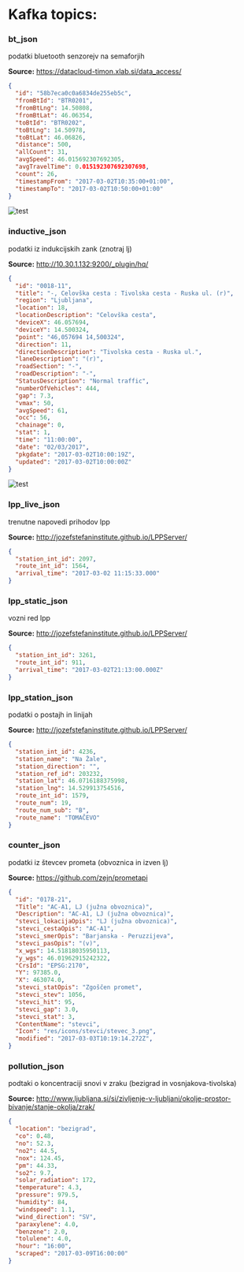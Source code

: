# Kafka topics:

### bt_json

podatki bluetooth senzorejv na semaforjih

**Source:**  https://datacloud-timon.xlab.si/data_access/

```json
{
  "id": "58b7eca0c0a6834de255eb5c",
  "fromBtId": "BTR0201",
  "fromBtLng": 14.50808,
  "fromBtLat": 46.06354,
  "toBtId": "BTR0202",
  "toBtLng": 14.50978,
  "toBtLat": 46.06826,
  "distance": 500,
  "allCount": 31,
  "avgSpeed": 46.015692307692305,
  "avgTravelTime": 0.015192307692307698,
  "count": 26,
  "timestampFrom": "2017-03-02T10:35:00+01:00",
  "timestampTo": "2017-03-02T10:50:00+01:00"
}
```

![test](bt/image/bt_lj.png)

### inductive_json

podatki iz indukcijskih zank (znotraj lj)

**Source:**  http://10.30.1.132:9200/_plugin/hq/
 
```json
{
  "id": "0018-11",
  "title": "-, Celovška cesta : Tivolska cesta - Ruska ul. (r)",
  "region": "Ljubljana",
  "location": 18,
  "locationDescription": "Celovška cesta",
  "deviceX": 46.057694,
  "deviceY": 14.500324,
  "point": "46,057694 14,500324",
  "direction": 11,
  "directionDescription": "Tivolska cesta - Ruska ul.",
  "laneDescription": "(r)",
  "roadSection": "-",
  "roadDescription": "-",
  "StatusDescription": "Normal traffic",
  "numberOfVehicles": 444,
  "gap": 7.3,
  "vmax": 50,
  "avgSpeed": 61,
  "occ": 56,
  "chainage": 0,
  "stat": 1,
  "time": "11:00:00",
  "date": "02/03/2017",
  "pkgdate": "2017-03-02T10:00:19Z",
  "updated": "2017-03-02T10:00:00Z"
}
``` 

![test](inductive/image/inductive.png)

### lpp_live_json 
trenutne napovedi prihodov lpp

**Source:**  http://jozefstefaninstitute.github.io/LPPServer/

```json
{
  "station_int_id": 2097,
  "route_int_id": 1564,
  "arrival_time": "2017-03-02 11:15:33.000"
}
```


### lpp_static_json 
vozni red lpp

**Source:**  http://jozefstefaninstitute.github.io/LPPServer/

```json
{
  "station_int_id": 3261,
  "route_int_id": 911,
  "arrival_time": "2017-03-02T21:13:00.000Z"
}
```


### lpp_station_json 
podatki o postajh in linijah

**Source:**  http://jozefstefaninstitute.github.io/LPPServer/

```json
{
  "station_int_id": 4236,
  "station_name": "Na Žale",
  "station_direction": "",
  "station_ref_id": 203232,
  "station_lat": 46.0716188375998,
  "station_lng": 14.529913754516,
  "route_int_id": 1579,
  "route_num": 19,
  "route_num_sub": "B",
  "route_name": "TOMAČEVO"
}
```


### counter_json 
podatki iz števcev prometa (obvoznica in izven lj)

**Source:**  https://github.com/zejn/prometapi

```json
{
  "id": "0178-21",
  "Title": "AC-A1, LJ (južna obvoznica)",
  "Description": "AC-A1, LJ (južna obvoznica)",
  "stevci_lokacijaOpis": "LJ (južna obvoznica)",
  "stevci_cestaOpis": "AC-A1",
  "stevci_smerOpis": "Barjanska - Peruzzijeva",
  "stevci_pasOpis": "(v)",
  "x_wgs": 14.51818035950113,
  "y_wgs": 46.01962915242322,
  "CrsId": "EPSG:2170",
  "Y": 97385.0,
  "X": 463074.0,
  "stevci_statOpis": "Zgoščen promet",
  "stevci_stev": 1056,
  "stevci_hit": 95,
  "stevci_gap": 3.0,
  "stevci_stat": 3,
  "ContentName": "stevci",
  "Icon": "res/icons/stevci/stevec_3.png",
  "modified": "2017-03-03T10:19:14.272Z",
}
```

### pollution_json 
podtaki o koncentraciji snovi v zraku (bezigrad in vosnjakova-tivolska)

**Source:**  http://www.ljubljana.si/si/zivljenje-v-ljubljani/okolje-prostor-bivanje/stanje-okolja/zrak/

```json
{
  "location": "bezigrad",
  "co": 0.48,
  "no": 52.3,
  "no2": 44.5,
  "nox": 124.45,
  "pm": 44.33,
  "so2": 9.7,
  "solar_radiation": 172,
  "temperature": 4.3,
  "pressure": 979.5,
  "humidity": 84,
  "windspeed": 1.1,
  "wind_direction": "SV",
  "paraxylene": 4.0,
  "benzene": 2.0,
  "tolulene": 4.0,
  "hour": "16:00",
  "scraped": "2017-03-09T16:00:00"
}
```